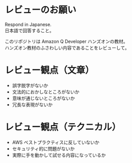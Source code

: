 # レビューのお願い

Respond in Japanese.  
日本語で回答すること。  

このリポジトリは Amazon Q Developer ハンズオンの教材。  
ハンズオン教材のふさわしい内容であることをレビューして。  

# レビュー観点（文章）

- 誤字脱字がないか
- 文法的におかしなところがないか
- 意味が通じないところがないか
- 冗長な表現がないか

# レビュー観点（テクニカル）

- AWS ベストプラクティスに反していないか
- セキュリティ的に問題がないか
- 実際に手を動かして試せる内容になっているか
